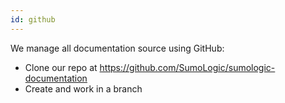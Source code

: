 ```yaml
---
id: github
---
```


We manage all documentation source using GitHub:

* Clone our repo at https://github.com/SumoLogic/sumologic-documentation
* Create and work in a branch